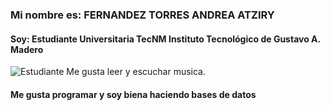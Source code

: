 ### Mi nombre es: FERNANDEZ TORRES ANDREA ATZIRY
#### Soy: Estudiante Universitaria TecNM Instituto Tecnológico de Gustavo A. Madero
![Estudiante](https://www.bbvaapimarket.com/wp-content/uploads/2018/08/recursosprogramadores-1024x512.png)
Me gusta leer y escuchar musica.
#### Me gusta programar y soy biena haciendo bases de datos
